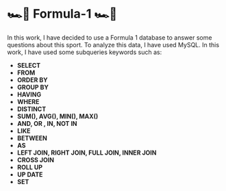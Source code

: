 # 🏎️🏁 Formula-1 🏎️🏁
 In this work, I have decided to use a Formula 1 database to answer some questions about this sport. To analyze this data, I have used MySQL.
In this work, I have used some subqueries keywords such as:
- **SELECT**
- **FROM**
- **ORDER BY**
- **GROUP BY**
- **HAVING**
- **WHERE**
- **DISTINCT**
- **SUM(), AVG(), MIN(), MAX()**
- **AND, OR , IN, NOT IN**
- **LIKE**
- **BETWEEN**
- **AS**
- **LEFT JOIN, RIGHT JOIN, FULL JOIN, INNER JOIN**
- **CROSS JOIN**
- **ROLL UP**
- **UP DATE**
- **SET**
